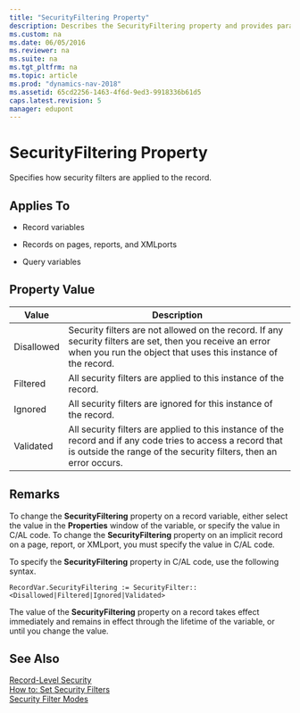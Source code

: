 ```yaml
---
title: "SecurityFiltering Property"
description: Describes the SecurityFiltering property and provides parameters and additional remarks.
ms.custom: na
ms.date: 06/05/2016
ms.reviewer: na
ms.suite: na
ms.tgt_pltfrm: na
ms.topic: article
ms.prod: "dynamics-nav-2018"
ms.assetid: 65cd2256-1463-4f6d-9ed3-9918336b61d5
caps.latest.revision: 5
manager: edupont
---
```

# SecurityFiltering Property
Specifies how security filters are applied to the record.  
  
## Applies To  
  
-   Record variables  
  
-   Records on pages, reports, and XMLports  
  
-   Query variables  
  
## Property Value  
  
|Value|Description|  
|-----------|-----------------|  
|Disallowed|Security filters are not allowed on the record. If any security filters are set, then you receive an error when you run the object that uses this instance of the record.|  
|Filtered|All security filters are applied to this instance of the record.|  
|Ignored|All security filters are ignored for this instance of the record.|  
|Validated|All security filters are applied to this instance of the record and if any code tries to access a record that is outside the range of the security filters, then an error occurs.|  
  
## Remarks  
 To change the **SecurityFiltering** property on a record variable, either select the value in the **Properties** window of the variable, or specify the value in C/AL code. To change the **SecurityFiltering** property on an implicit record on a page, report, or XMLport, you must specify the value in C/AL code.  
  
 To specify the **SecurityFiltering** property in C/AL code, use the following syntax.  
  
```  
RecordVar.SecurityFiltering := SecurityFilter::<Disallowed|Filtered|Ignored|Validated>  
```  
  
 The value of the **SecurityFiltering** property on a record takes effect immediately and remains in effect through the lifetime of the variable, or until you change the value.  
  
## See Also  
 [Record-Level Security](Record-Level-Security.md)   
 [How to: Set Security Filters](How-to--Set-Security-Filters.md)   
 [Security Filter Modes](Security-Filter-Modes.md)